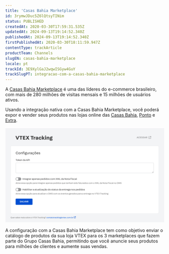 ```yaml
---
title: 'Casas Bahia Marketplace'
id: 3rymwJDuc5Z6lQtsyTINim
status: PUBLISHED
createdAt: 2020-03-30T17:59:31.535Z
updatedAt: 2024-09-13T19:14:52.340Z
publishedAt: 2024-09-13T19:14:52.340Z
firstPublishedAt: 2020-03-30T18:11:59.947Z
contentType: trackArticle
productTeam: Channels
slugEN: casas-bahia-marketplace
locale: pt
trackId: 3E9XylGaJ2wqwISGyw4GuY
trackSlugPT: integracao-com-a-casas-bahia-marketplace
---
```


A [Casas Bahia Marketplace](https://marketplace.via.com.br/) é uma das líderes do e-commerce brasileiro, com mais de 280 milhões de visitas mensais e 15 milhões de usuários ativos.

Usando a integração nativa com a Casas Bahia Marketplace, você poderá expor e vender seus produtos nas lojas online das [Casas Bahia](https://www.casasbahia.com.br/), [Ponto](http://pontofrio.com.br/) e [Extra](http://extra.com.br/).

![Casas Bahia Marketplace](https://raw.githubusercontent.com/vtexdocs/help-center-content/refs/heads/main/_1.jpg)  

A configuração com a Casas Bahia Marketplace tem como objetivo enviar o catálogo de produtos da sua loja VTEX para os 3 marketplaces que fazem parte do Grupo Casas Bahia, permitindo que você anuncie seus produtos para milhões de clientes e aumente suas vendas.  
